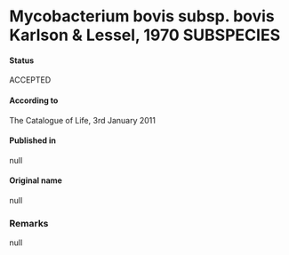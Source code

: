 # Mycobacterium bovis subsp. bovis Karlson & Lessel, 1970 SUBSPECIES

#### Status
ACCEPTED

#### According to
The Catalogue of Life, 3rd January 2011

#### Published in
null

#### Original name
null

### Remarks
null